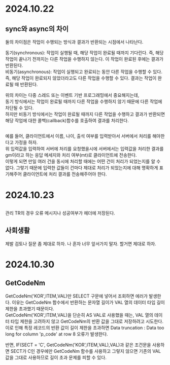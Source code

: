 # 2024.10.22

## sync와 async의 차이

둘의 차이점은 작업이 수행되는 방식과 결과가 반환되는 시점에서 나타난다.

동기(synchronous): 작업이 실행될 때, 해당 작업이 완료될 때까지 기다린다. 즉, 해당 작업이 끝나기 전까지는 다른 작업을 수행하지 않는다. 이 작업이 완료된 후에는 결과가 반환된다. </br>
비동기(asynchronous): 작업이 실행되고 완료되는 동안 다른 작업을 수행할 수 있다. 즉, 해당 작업이 완료되지 않았더라고도 다른 작업을 수행할 수 있다. 결과는 작업이 완료될 때 반환된다. </br>

위의 차이는 다중 스레드 또는 이벤트 기반 프로그래밍에서 중요해지는데, </br>
동기 방식에서는 작업이 완료될 때까지 다른 작업을 수행하지 않기 때문에 다른 작업에 차단될 수 있다. </br>
하지만 비동기 방식에서는 작업이 완료될 때까지 다른 작업을 수행하고 결과가 반환되면 해당 작업에 대한 콜백(callback)함수를 호출하여 결과를 처리한다. 

## 
예를 들어, 클라이언트에서 이름, 나이, 출석 여부를 입력받아서 서버에서 처리를 해야한다고 가정을 하자. </br>
위 입력값을 입력하여 서버에 처리를 요청했을시에 서버에서는 입력값을 처리한 결과를 gm이라고 하는 응답 메세지와 처리 여부(mt)로 클라이언트에 전송한다. </br>
이렇게 되면 만일 여러 건을 동시에 처리할 때에는 어떤 건이 처리가 되었는지를 알 수 없다. 그렇기 때문에 입력한 값들이 건마다 제대로 처리가 되었는지에 대해 명확하게 표기해주어 클라이언트에 처리 결과를 전송해주어야 한다.

# 2024.10.23

##
관리 TR의 경우 오류 메시지나 성공여부가 헤더에 저장된다.

## 사회생활
제발 검토나 질문 좀 제대로 하자. 나 혼자 너무 앞서가지 말자. 할거면 제대로 하자.

# 2024.10.30

## GetCodeNm

GetCodeNm('KOR',ITEM,VAL)만 SELECT 구문에 넣어서 조회하면 에러가 발생한다. 이유는 GetCodeNm 함수에서 반환하는 문자열 길이가 VAL 열의 데이터 타입 길이 제한을 초과했기 때문이다. </br>
GetCodeNm('KOR',ITEM,VAL)을 단순히 AS VAL로 사용했을 때는, VAL 열의 데이터 타입 제한을 고려하지 않고 GetCodeNm의 반환 값을 그대로 저장하려고 시도한다. </br>
이로 인해 특정 레코드의 반환 값이 길이 제한을 초과하면 Data truncation : Data too long for column 'p_code' at row 8 오류가 발생한다.

반면, IF(SECT = 'C', GetCodeNm('KOR',ITEM,VAL),VAL)과 같은 조건문을 사용하면 SECT가 C인 경우에만 GetCodeNm 함수를 사용하고 그렇지 않으면 기존의 VAL 값을 그대로 사용하므로 길이 초과 문제를 피할 수 있다.
